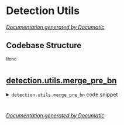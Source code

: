 # Detection Utils

[_Documentation generated by Documatic_](https://www.documatic.com)

<!---Documatic-section-Codebase Structure-start--->
## Codebase Structure

<!---Documatic-block-system_architecture-start--->
```mermaid
None
```
<!---Documatic-block-system_architecture-end--->

# #
<!---Documatic-section-Codebase Structure-end--->

<!---Documatic-section-detection.utils.merge_pre_bn-start--->
## [detection.utils.merge_pre_bn](3-detection_utils.md#detection.utils.merge_pre_bn)

<!---Documatic-section-merge_pre_bn-start--->
<!---Documatic-block-detection.utils.merge_pre_bn-start--->
<details>
	<summary><code>detection.utils.merge_pre_bn</code> code snippet</summary>

```python
def merge_pre_bn(module, pre_bn_1, pre_bn_2=None):
    weight = module.weight.data
    if module.bias is None:
        zeros = torch.zeros(module.out_channels, device=weight.device).type(weight.type())
        module.bias = nn.Parameter(zeros)
    bias = module.bias.data
    if pre_bn_2 is None:
        assert pre_bn_1.track_running_stats is True, 'Unsupport bn_module.track_running_stats is False'
        assert pre_bn_1.affine is True, 'Unsupport bn_module.affine is False'
        scale_invstd = pre_bn_1.running_var.add(pre_bn_1.eps).pow(-0.5)
        extra_weight = scale_invstd * pre_bn_1.weight
        extra_bias = pre_bn_1.bias - pre_bn_1.weight * pre_bn_1.running_mean * scale_invstd
    else:
        assert pre_bn_1.track_running_stats is True, 'Unsupport bn_module.track_running_stats is False'
        assert pre_bn_1.affine is True, 'Unsupport bn_module.affine is False'
        assert pre_bn_2.track_running_stats is True, 'Unsupport bn_module.track_running_stats is False'
        assert pre_bn_2.affine is True, 'Unsupport bn_module.affine is False'
        scale_invstd_1 = pre_bn_1.running_var.add(pre_bn_1.eps).pow(-0.5)
        scale_invstd_2 = pre_bn_2.running_var.add(pre_bn_2.eps).pow(-0.5)
        extra_weight = scale_invstd_1 * pre_bn_1.weight * scale_invstd_2 * pre_bn_2.weight
        extra_bias = scale_invstd_2 * pre_bn_2.weight * (pre_bn_1.bias - pre_bn_1.weight * pre_bn_1.running_mean * scale_invstd_1 - pre_bn_2.running_mean) + pre_bn_2.bias
    if isinstance(module, nn.Linear):
        extra_bias = weight @ extra_bias
        weight.mul_(extra_weight.view(1, weight.size(1)).expand_as(weight))
    elif isinstance(module, nn.Conv2d):
        assert weight.shape[2] == 1 and weight.shape[3] == 1
        weight = weight.reshape(weight.shape[0], weight.shape[1])
        extra_bias = weight @ extra_bias
        weight.mul_(extra_weight.view(1, weight.size(1)).expand_as(weight))
        weight = weight.reshape(weight.shape[0], weight.shape[1], 1, 1)
    bias.add_(extra_bias)
    module.weight.data = weight
    module.bias.data = bias
```
</details>
<!---Documatic-block-detection.utils.merge_pre_bn-end--->
<!---Documatic-section-merge_pre_bn-end--->

# #
<!---Documatic-section-detection.utils.merge_pre_bn-end--->

[_Documentation generated by Documatic_](https://www.documatic.com)